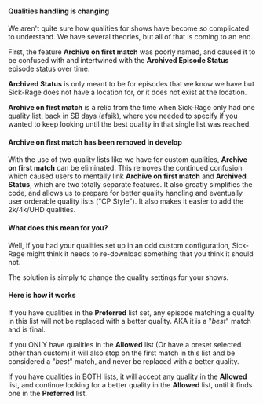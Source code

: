 #### Qualities handling is changing

We aren't quite sure how qualities for shows have become so complicated to understand. We have several theories, but all of that is coming to an end.

First, the feature **Archive on first match** was poorly named, and caused it to be confused with and intertwined with the **Archived Episode Status** episode status over time.

**Archived Status** is only meant to be for episodes that we know we have but Sick-Rage does not have a location for, or it does not exist at the location.

**Archive on first match** is a relic from the time when Sick-Rage only had one quality list, back in SB days (afaik), where you needed to specify if you wanted to keep looking until the best quality in that single list was reached.

#### **Archive on first match** has been removed in develop 
With the use of two quality lists like we have for custom qualities, **Archive on first match** can be eliminated. This removes the continued confusion which caused users to mentally link **Archive on first match** and **Archived Status**, which are two totally separate features. It also greatly simplifies the code, and allows us to prepare for better quality handling and eventually user orderable quality lists ("CP Style"). It also makes it easier to add the 2k/4k/UHD qualities.

#### What does this mean for you?  
Well, if you had your qualities set up in an odd custom configuration, Sick-Rage might think it needs to re-download something that you think it should not.

The solution is simply to change the quality settings for your shows.

#### Here is how it works  
If you have qualities in the **Preferred** list set, any episode matching a quality in this list will not be replaced with a better quality. AKA it is a "_best_" match and is final.

If you ONLY have qualities in the **Allowed** list (Or have a preset selected other than custom) it will also stop on the first match in this list and be considered a "_best_" match, and never be replaced with a better quality.

If you have qualities in BOTH lists, it will accept any quality in the **Allowed** list, and continue looking for a better quality in the **Allowed** list, until it finds one in the **Preferred** list.